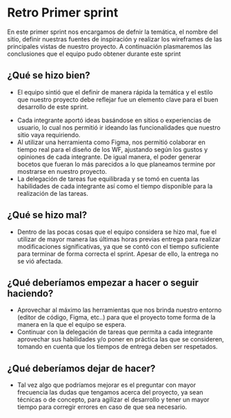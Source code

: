 # Retro Primer sprint
En este primer sprint nos encargamos de defnir la temática, el nombre del sitio, definir nuestras fuentes de inspiración y realizar los wireframes de las principales vistas de nuestro proyecto. A continuación plasmaremos las conclusiones que el equipo pudo obtener durante este sprint

## ¿Qué se hizo bien?
- El equipo sintió que el definir de manera rápida la temática y el estilo que nuestro proyecto debe reflejar fue un elemento clave para el buen desarrollo de este sprint.
* Cada integrante aportó ideas basándose en sitios o experiencias de usuario, lo cual nos permitió ir ideando las funcionalidades que nuestro sitio vaya requiriendo.
* Al utilizar una herramienta como Figma, nos permitió colaborar en tiempo real para el diseño de los WF, ajustando según los gustos y opiniones de cada integrante. De igual manera, el poder generar bocetos que fueran lo más parecidos a lo que planeamos termine por mostrarse en nuestro proyecto.
* La delegación de tareas fue equilibrada y se tomó en cuenta las habilidades de cada integrante así como el tiempo disponible para la realización de las tareas.

## ¿Qué se hizo mal?
- Dentro de las pocas cosas que el equipo considera se hizo mal, fue el utilizar de mayor manera las últimas horas previas entrega para realizar modificaciones significativas, ya que se contó con el tiempo suficiente para terminar de forma correcta el sprint. Apesar de ello, la entrega no se vió afectada.


## ¿Qué deberíamos empezar a hacer o seguir haciendo?
- Aprovechar al máximo las herramientas que nos brinda nuestro entorno (editor de código, Figma, etc..) para que el proyecto tome forma de la manera en la que el equipo se espera.
- Continuar con la delegación de tareas que permita a cada integrante aprovechar sus habilidades y/o poner en práctica las que se consideren, tomando en cuenta que los tiempos de entrega deben ser respetados.

## ¿Qué deberíamos dejar de hacer?
* Tal vez algo que podríamos mejorar es el preguntar con mayor frecuencia las dudas que tengamos acerca del proyecto, ya sean técnicas o de concepto, para agilizar el desarrollo y tener un mayor tiempo para corregir errores en caso de que sea necesario.